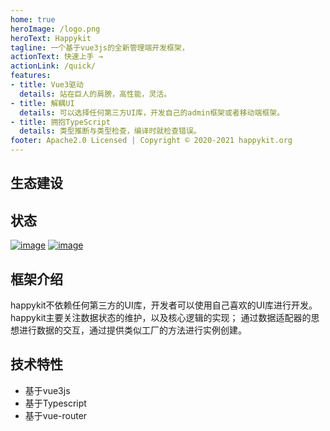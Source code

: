 ```yaml
---
home: true
heroImage: /logo.png
heroText: Happykit
tagline: 一个基于vue3js的全新管理端开发框架，
actionText: 快速上手 →
actionLink: /quick/
features:
- title: Vue3驱动
  details: 站在巨人的肩膀，高性能，灵活。
- title: 解耦UI
  details: 可以选择任何第三方UI库，开发自己的admin框架或者移动端框架。
- title: 拥抱TypeScript
  details: 类型推断与类型检查，编译时就检查错误。
footer: Apache2.0 Licensed | Copyright © 2020-2021 happykit.org
---
```


## 生态建设
<nav-list/>


## 状态

[![image](https://img.shields.io/npm/v/happykit)](https://www.npmjs.com/package/happykit) [![image](https://img.shields.io/github/last-commit/pumelotea/happykit)](https://github.com/pumelotea/happykit)


## 框架介绍
happykit不依赖任何第三方的UI库，开发者可以使用自己喜欢的UI库进行开发。happykit主要关注数据状态的维护，以及核心逻辑的实现；
通过数据适配器的思想进行数据的交互，通过提供类似工厂的方法进行实例创建。

## 技术特性

- 基于vue3js
- 基于Typescript
- 基于vue-router

